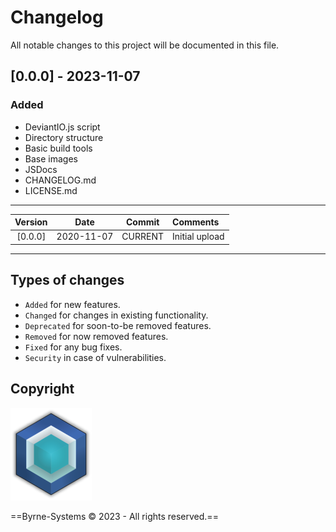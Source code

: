# Changelog
All notable changes to this project will be documented in this file.

## [0.0.0] - 2023-11-07
### Added
- DeviantIO.js script
- Directory structure
- Basic build tools
- Base images
- JSDocs
- CHANGELOG.md
- LICENSE.md

---

| Version | Date       | Commit                                                              | Comments                                                                                     |
| :-----: | :--------: | :-----------------------------------------------------------------: | :------------------------------------------------------------------------------------------- |
| [0.0.0] | 2020-11-07 | CURRENT                                                             | Initial upload                                                                               |

---

## Types of changes
- `Added` for new features.
- `Changed` for changes in existing functionality.
- `Deprecated` for soon-to-be removed features.
- `Removed` for now removed features.
- `Fixed` for any bug fixes.
- `Security` in case of vulnerabilities.

## Copyright

![Byrne-Systems](https://github.com/Justin-Byrne/Justin-Byrne/blob/main/images/cube_sm.png)

==Byrne-Systems © 2023 - All rights reserved.==

